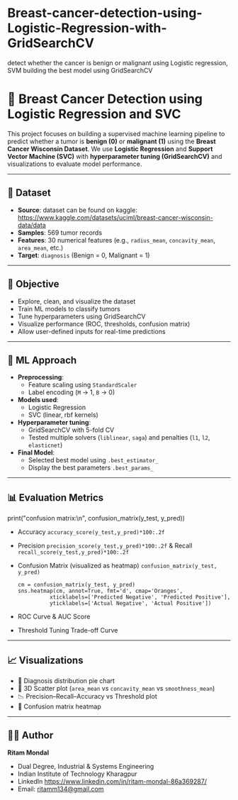 # Breast-cancer-detection-using-Logistic-Regression-with-GridSearchCV
detect whether the cancer is benign or malignant using Logistic regression, SVM building the best model using GridSearchCV

# 🧠 Breast Cancer Detection using Logistic Regression and SVC

This project focuses on building a supervised machine learning pipeline to predict whether a tumor is **benign (0)** or **malignant (1)** using the **Breast Cancer Wisconsin Dataset**. We use **Logistic Regression** and **Support Vector Machine (SVC)** with **hyperparameter tuning (GridSearchCV)** and visualizations to evaluate model performance.

---

## 📁 Dataset

- **Source**: dataset can be found on kaggle: https://www.kaggle.com/datasets/uciml/breast-cancer-wisconsin-data/data
- **Samples**: 569 tumor records
- **Features**: 30 numerical features (e.g., `radius_mean`, `concavity_mean`, `area_mean`, etc.)
- **Target**: `diagnosis` (Benign = 0, Malignant = 1)

---

## 🎯 Objective

- Explore, clean, and visualize the dataset
- Train ML models to classify tumors
- Tune hyperparameters using GridSearchCV
- Visualize performance (ROC, thresholds, confusion matrix)
- Allow user-defined inputs for real-time predictions

---

## 🧪 ML Approach

- **Preprocessing**:
  - Feature scaling using `StandardScaler`
  - Label encoding (`M` → 1, `B` → 0)
- **Models used**:
  - Logistic Regression
  - SVC (linear, rbf kernels)
- **Hyperparameter tuning**:
  - GridSearchCV with 5-fold CV
  - Tested multiple solvers (`liblinear`, `saga`) and penalties (`l1`, `l2`, `elasticnet`)
- **Final Model**:
  - Selected best model using `.best_estimator_`
  - Display the best parameters `.best_params_`

---

## 📊 Evaluation Metrics


print("confusion matrix:\n", confusion_matrix(y_test, y_pred))

- Accuracy `accuracy_score(y_test,y_pred)*100:.2f`
- Precision `precision_score(y_test,y_pred)*100:.2f` & Recall `recall_score(y_test,y_pred)*100:.2f`
- Confusion Matrix (visualized as heatmap)
  `confusion_matrix(y_test, y_pred)`
  
  ```
  cm = confusion_matrix(y_test, y_pred)
  sns.heatmap(cm, annot=True, fmt='d', cmap='Oranges',
            xticklabels=['Predicted Negative', 'Predicted Positive'],
            yticklabels=['Actual Negative', 'Actual Positive'])  
- ROC Curve & AUC Score
- Threshold Tuning Trade-off Curve 

---

## 📈 Visualizations

- 📎 Diagnosis distribution pie chart
- 🧭 3D Scatter plot (`area_mean` vs `concavity_mean` vs `smoothness_mean`)
- 📉 Precision–Recall–Accuracy vs Threshold plot
- 🧊 Confusion matrix heatmap

---


## 👨‍💻 Author 
**Ritam Mondal**
- Dual Degree, Industrial & Systems Engineering
- Indian Institute of Technology Kharagpur  
- LinkedIn https://www.linkedin.com/in/ritam-mondal-86a369287/ 
- Email: ritamm134@gmail.com
